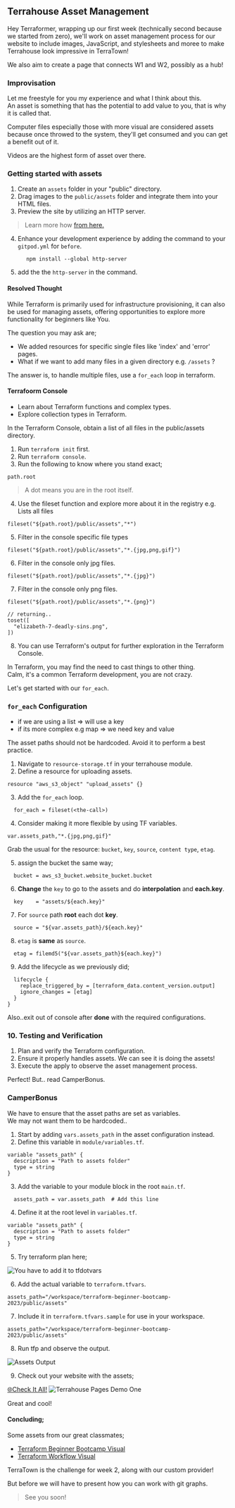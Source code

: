 ## Terrahouse Asset Management

Hey Terraformer, wrapping up our first week (technically second because we started from zero), we'll work on asset management process for our website to include images, JavaScript, and stylesheets and moree to make Terrahouse look impressive in TerraTown!

We also aim to create a page that connects W1 and W2, possibly as a hub!

### Improvisation
Let me freestyle for you my experience and what I think about this.<br>
An asset is something that has the potential to add value to you, that is why it is called that.

Computer files especially those with more visual are considered assets because once throwed to the system, they'll get consumed and you can get a benefit out of it.

Videos are the highest form of asset over there.

### Getting started with assets
1. Create an `assets` folder in your "public" directory.
2. Drag images to the `public/assets` folder and integrate them into your HTML files.
3. Preview the site by utilizing an HTTP server.
> Learn more how [from here.](https://github.com/yaya2devops/terraform-beginner-bootcamp-2023/tree/35-s3-static-website-host#host-your-first-http-server)
4. Enhance your development experience by adding the command to your `gitpod.yml` for `before`.
```
      npm install --global http-server
```
5. add the the `http-server` in the command.

#### Resolved Thought
While Terraform is primarily used for infrastructure provisioning, it can also be used for managing assets, offering opportunities to explore more functionality for beginners like You.

The question you may ask are;
- We added resources for specific single files like 'index' and 'error' pages.
- What if we want to add many files in a given directory e.g. `/assets` ?

The answer is, to handle multiple files, use a `for_each` loop in terraform.

#### Terrafoorm Console

- Learn about Terraform functions and complex types.
- Explore collection types in Terraform.

In the Terraform Console, obtain a list of all files in the public/assets directory.
1. Run `terraform init` first.
2. Run `terraform console`.
3. Run the following to know where you stand exact;
```
path.root
```
> A dot means you are in the root itself.
4. Use the fileset function and explore more about it in the registry e.g. Lists all files
```
fileset("${path.root}/public/assets","*")  
```
5. Filter in the console specific file types
```
fileset("${path.root}/public/assets","*.{jpg,png,gif}")
```

6. Filter in the console only jpg files.
```
fileset("${path.root}/public/assets","*.{jpg}")  
```

7.  Filter in the console only png files.
```
fileset("${path.root}/public/assets","*.{png}")  

// returning..
toset([
  "elizabeth-7-deadly-sins.png",
])
```
8. You can use Terraform's output for further exploration in the Terraform Console.

In Terraform, you may find the need to cast things to other thing. <br>Calm, it's a common  Terraform development, you are not crazy.

Let's get started with our `for_each`.

### `for_each` Configuration

- if we are using a list => will use a key
- if its more complex e.g map => we need key and value

The asset paths should not be hardcoded. Avoid it to perform a best practice.

1. Navigate to `resource-storage.tf` in your terrahouse module.
2. Define a resource for uploading assets.
```hcl
resource "aws_s3_object" "upload_assets" {}
```
3. Add the `for_each` loop.
```hcl
  for_each = fileset(<the-call>)
```
4. Consider making it more flexible by using TF variables.
```hcl
var.assets_path,"*.{jpg,png,gif}"
```
Grab the usual for the resource: `bucket`, `key`, `source`, `content type`, `etag`.

5. assign the bucket the same way;
```hcl
  bucket = aws_s3_bucket.website_bucket.bucket
```
6. **Change** the `key` to go to the assets and do **interpolation** and **each.key**.
```hcl
  key    = "assets/${each.key}"
```
7. For `source` path **root** each dot **key**.
```hcl
  source = "${var.assets_path}/${each.key}"
```
8. `etag` is **same** as `source`.
```hcl
  etag = filemd5("${var.assets_path}${each.key}")
```
9. Add the lifecycle as we previously did;
```hcl
  lifecycle {
    replace_triggered_by = [terraform_data.content_version.output]
    ignore_changes = [etag]
  }
}
```

Also..exit out of console after **done** with the required configurations.

### 10. Testing and Verification
1. Plan and verify the Terraform configuration.
2. Ensure it properly handles assets. We can see it is doing the assets!
3. Execute the apply to observe the asset management process.

Perfect! But.. read CamperBonus.

### CamperBonus
We have to ensure that the asset paths are set as variables. <br>
We may not want them to be hardcoded..

1. Start by adding `vars.assets_path` in the asset configuration instead.
2. Define this variable in `module/variables.tf`.
```hcl
variable "assets_path" {
  description = "Path to assets folder"
  type = string
}
```
3. Add the variable to your module block in the root `main.tf`.
```hcl
  assets_path = var.assets_path  # Add this line
```
4. Define it at the root level in `variables.tf`.
```hcl
variable "assets_path" {
  description = "Path to assets folder"
  type = string
}
```

5. Try terraform plan here; 

![You have to add it to tfdotvars](assets/1.8.0/specify-terraformdottfvars.png)

6. Add the actual variable to `terraform.tfvars`.
```hcl
assets_path="/workspace/terraform-beginner-bootcamp-2023/public/assets"
```
7. Include it in `terraform.tfvars.sample` for use in your workspace.
```hcl
assets_path="/workspace/terraform-beginner-bootcamp-2023/public/assets"
```
8. Run tfp and observe the output.

![Assets Output](assets/1.8.0/tfp-asset-one.png)

9. Check out your website with the assets;

[🌐Check It All!](https://dk9ry91vcfk4o.cloudfront.net/)
![Terrahouse Pages Demo One](assets/1.8.0/terrahouse-demo-1.png)

Great and cool!

#### Concluding;
Some assets from our great classmates;
- [Terraform Beginner Bootcamp Visual](https://cdn.discordapp.com/attachments/1138488134003335199/1157355946679468145/Terratown_Architecture_empty_lot.png?ex=6519a0b8&is=65184f38&hm=a648bc05a07e90c99a534bafceb6bad711289d271a7f66e3b16240e0da8619c3&)
- [Terraform Workflow Visual](https://cdn.discordapp.com/attachments/1138488134003335199/1157649422398791730/37667b3c-712a-4a15-a86e-6354fc57ac6c.png?ex=6519608a&is=65180f0a&hm=ac74f18110c979a381c33fc85baadf229c5a4c0eb8f804fbbac514e709b5afa9&)

TerraTown is the challenge for week 2, along with our custom provider!

But before we will have to present how you can work with git graphs.

> See you soon!